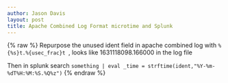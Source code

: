 ```yaml
---
author: Jason Davis
layout: post
title: Apache Combined Log Format microtime and Splunk 
---
```


{% raw %}
Repurpose the unused ident field in apache combined log with ```%{%s}t.%{usec_frac}t ```, looks like 1631118098.166000 in the log file

Then in splunk search ```something | eval _time = strftime(ident,"%Y-%m-%dT%H:%M:%S.%Q%z")```
{% endraw %}

